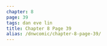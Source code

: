 ```yaml
---
chapter: 8
page: 39
tags: dan eve lin
title: Chapter 8 Page 39
alias: /dnwcomic/chapter-8-page-39/
---
```

